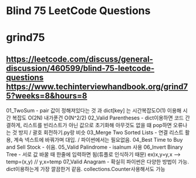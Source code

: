 # Blind 75 LeetCode Questions
# grind75
https://leetcode.com/discuss/general-discussion/460599/blind-75-leetcode-questions
https://www.techinterviewhandbook.org/grind75?weeks=8&hours=8
---
01_TwoSum - pair 값이 정해져있다는 것 과 dict[key] 는 시간복잡도O(1) 이용해 시간 복잡도 O(2N) 내가푼건 O(N^2/2)
02_Valid Parentheses - dict이용하면 코드 간결하게, 리스트를 빈리스트가 아닌 값으로 초기화해 아무것도 없을 떄 pop하면 오류나는 것 방지  / 괄호 회전하기.py랑 비슷
03_Merge Two Sorted Lists -  연결 리스트 활용, 계속 넥스트에 바꿔가며 대입. / 파이썬에서는 필요없음.
04_Best Time to Buy and Sell Stock - 쉬움.
05_Valid Palindrome - isalnum 사용
06_Invert Binary Tree - 서로 값 바꿀 때 한줄에 입력하면 됨(튜플로 인식하기 때문) ex)x,y=y,x --> temp=(x,y) // y,x=temp
07_Valid Anagram - 확실히 파이썬은 다양한 방법이 가능. dict이용하는게 가장 깔끔한거 같음. collections.Counter사용해서도 가능